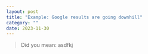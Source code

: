 ```yaml
---
layout: post
title: "Example: Google results are going downhill"
category: ""
date: 2023-11-30
---
```


> Did you mean: asdfkj
